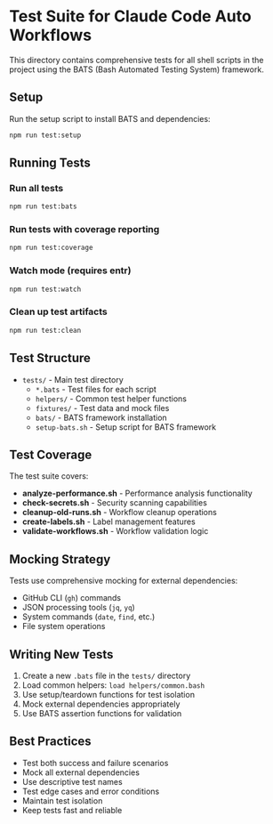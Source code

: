 # Test Suite for Claude Code Auto Workflows

This directory contains comprehensive tests for all shell scripts in the project using the BATS (Bash Automated Testing System) framework.

## Setup

Run the setup script to install BATS and dependencies:

```bash
npm run test:setup
```

## Running Tests

### Run all tests
```bash
npm run test:bats
```

### Run tests with coverage reporting
```bash
npm run test:coverage
```

### Watch mode (requires entr)
```bash
npm run test:watch
```

### Clean up test artifacts
```bash
npm run test:clean
```

## Test Structure

- `tests/` - Main test directory
  - `*.bats` - Test files for each script
  - `helpers/` - Common test helper functions
  - `fixtures/` - Test data and mock files
  - `bats/` - BATS framework installation
  - `setup-bats.sh` - Setup script for BATS framework

## Test Coverage

The test suite covers:

- **analyze-performance.sh** - Performance analysis functionality
- **check-secrets.sh** - Security scanning capabilities
- **cleanup-old-runs.sh** - Workflow cleanup operations
- **create-labels.sh** - Label management features
- **validate-workflows.sh** - Workflow validation logic

## Mocking Strategy

Tests use comprehensive mocking for external dependencies:

- GitHub CLI (`gh`) commands
- JSON processing tools (`jq`, `yq`)
- System commands (`date`, `find`, etc.)
- File system operations

## Writing New Tests

1. Create a new `.bats` file in the `tests/` directory
2. Load common helpers: `load helpers/common.bash`
3. Use setup/teardown functions for test isolation
4. Mock external dependencies appropriately
5. Use BATS assertion functions for validation

## Best Practices

- Test both success and failure scenarios
- Mock all external dependencies
- Use descriptive test names
- Test edge cases and error conditions
- Maintain test isolation
- Keep tests fast and reliable
